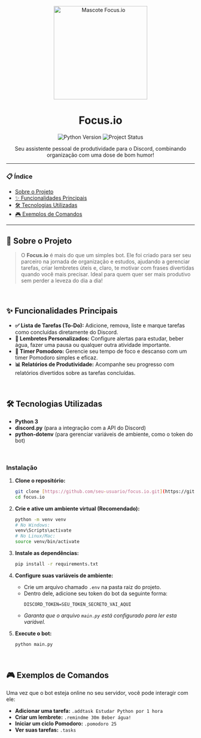 <p align="center">

  <img width="250" alt="Mascote Focus.io" src="https://github.com/user-attachments/assets/65c370e9-f92c-4821-8046-68329634f304" />
</p>

<h1 align="center">Focus.io</h1>

<p align="center">
  <img src="https://img.shields.io/badge/Python-3.8+-blue.svg" alt="Python Version">
  <img src="https://img.shields.io/badge/Status-Em%20Desenvolvimento-yellow" alt="Project Status">
</p>

<p align="center">
  Seu assistente pessoal de produtividade para o Discord, combinando organização com uma dose de bom humor!
</p>

---

### 📋 Índice

- [Sobre o Projeto](#-sobre-o-projeto)
- [✨ Funcionalidades Principais](#-funcionalidades-principais)
- [🛠️ Tecnologias Utilizadas](#️-tecnologias-utilizadas)
- [🎮 Exemplos de Comandos](#-exemplos-de-comandos)

---

## 🤖 Sobre o Projeto

> O **Focus.io** é mais do que um simples bot. Ele foi criado para ser seu parceiro na jornada de organização e estudos, ajudando a gerenciar tarefas, criar lembretes úteis e, claro, te motivar com frases divertidas quando você mais precisar. Ideal para quem quer ser mais produtivo sem perder a leveza do dia a dia!

<br>

## ✨ Funcionalidades Principais

- **✅ Lista de Tarefas (To-Do):** Adicione, remova, liste e marque tarefas como concluídas diretamente do Discord.
- **🔔 Lembretes Personalizados:** Configure alertas para estudar, beber água, fazer uma pausa ou qualquer outra atividade importante.
- **🍅 Timer Pomodoro:** Gerencie seu tempo de foco e descanso com um timer Pomodoro simples e eficaz.
- **📊 Relatórios de Produtividade:** Acompanhe seu progresso com relatórios divertidos sobre as tarefas concluídas.

<br>

## 🛠️ Tecnologias Utilizadas

- **Python 3**
- **discord.py** (para a integração com a API do Discord)
- **python-dotenv** (para gerenciar variáveis de ambiente, como o token do bot)

<br>

### Instalação

1.  **Clone o repositório:**
    ```bash
    git clone [https://github.com/seu-usuario/focus.io.git](https://github.com/seu-usuario/focus.io.git)
    cd focus.io
    ```

2.  **Crie e ative um ambiente virtual (Recomendado):**
    ```bash
    python -m venv venv
    # No Windows:
    venv\Scripts\activate
    # No Linux/Mac:
    source venv/bin/activate
    ```

3.  **Instale as dependências:**
    ```bash
    pip install -r requirements.txt
    ```

4.  **Configure suas variáveis de ambiente:**
    - Crie um arquivo chamado `.env` na pasta raiz do projeto.
    - Dentro dele, adicione seu token do bot da seguinte forma:
      ```
      DISCORD_TOKEN=SEU_TOKEN_SECRETO_VAI_AQUI
      ```
    - *Garanta que o arquivo `main.py` está configurado para ler esta variável.*

5.  **Execute o bot:**
    ```bash
    python main.py
    ```

<br>

## 🎮 Exemplos de Comandos

Uma vez que o bot esteja online no seu servidor, você pode interagir com ele:

-   **Adicionar uma tarefa:** `.addtask Estudar Python por 1 hora`
-   **Criar um lembrete:** `.remindme 30m Beber água!`
-   **Iniciar um ciclo Pomodoro:** `.pomodoro 25`
-   **Ver suas tarefas:** `.tasks`

<br>
